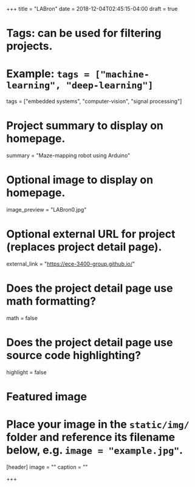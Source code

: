 +++
title = "LABron"
date = 2018-12-04T02:45:15-04:00
draft = true

# Tags: can be used for filtering projects.
# Example: `tags = ["machine-learning", "deep-learning"]`
tags = ["embedded systems", "computer-vision", "signal processing"]

# Project summary to display on homepage.
summary = "Maze-mapping robot using Arduino"

# Optional image to display on homepage.
image_preview = "LABron0.jpg"

# Optional external URL for project (replaces project detail page).
external_link = "https://ece-3400-group.github.io/"

# Does the project detail page use math formatting?
math = false

# Does the project detail page use source code highlighting?
highlight = false

# Featured image
# Place your image in the `static/img/` folder and reference its filename below, e.g. `image = "example.jpg"`.
[header]
image = ""
caption = ""

+++
